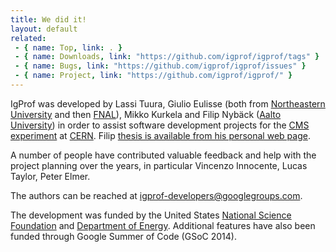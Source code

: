 ```yaml
---
title: We did it!
layout: default
related:
 - { name: Top, link: . }
 - { name: Downloads, link: "https://github.com/igprof/igprof/tags" }
 - { name: Bugs, link: "https://github.com/igprof/igprof/issues" }
 - { name: Project, link: "https://github.com/igprof/igprof/" }
---
```


IgProf was developed by Lassi Tuura, Giulio Eulisse (both from [Northeastern
University][neu] and then [FNAL][]), Mikko Kurkela and Filip Nybäck ([Aalto
University][aalto]) in order to assist software development projects for the
[CMS experiment][cms] at [CERN][]. Filip [thesis is available from
his personal web page][filip-thesis].

A number of people have contributed valuable feedback and help with the project
planning over the years, in particular Vincenzo Innocente, Lucas Taylor, Peter
Elmer.

The authors can be reached at [igprof-developers@googlegroups.com][igprof-developers].

The development was funded by the United States [National Science
Foundation][nsf] and [Department of Energy][doe]. Additional features have also
been funded through Google Summer of Code (GSoC 2014). 

[cms]: http://cms.cern.ch
[CERN]: http://www.cern.ch
[neu]: http://neu.edu
[FNAL]: http://fnal.gov
[nsf]: http://nsf.gov
[doe]: http://www.energy.gov
[aalto]: http://www.aalto.fi/en/
[igprof-developers]: mailto:igprof-developers@googlegroups.com
[filip-thesis]: http://www.fillexen.fi/igprof/thesis-nyback.pdf
